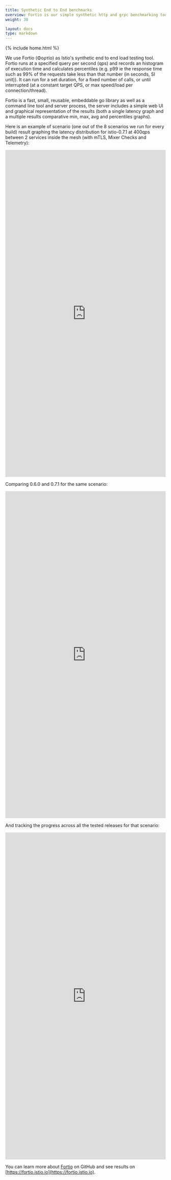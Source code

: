 ```yaml
---
title: Synthetic End to End benchmarks
overview: Fortio is our simple synthetic http and grpc benchmarking tool.
weight: 30

layout: docs
type: markdown
---
```

{% include home.html %}

We use Fortio (Φορτίο) as Istio's synthetic end to end load testing tool. Fortio runs at a specified query per second (qps) and records an histogram of execution time and calculates percentiles (e.g. p99 ie the response time such as 99% of the requests take less than that number (in seconds, SI unit)). It can run for a set duration, for a fixed number of calls, or until interrupted (at a constant target QPS, or max speed/load per connection/thread).

Fortio is a fast, small, reusable, embeddable go library as well as a command line tool and server process, the server includes a simple web UI and graphical representation of the results (both a single latency graph and a multiple results comparative min, max, avg and percentiles graphs).

Here is an example of scenario (one out of the 8 scenarios we run for every build) result graphing the latency distribution for istio-0.7.1 at 400qps between 2 services inside the mesh (with mTLS, Mixer Checks and Telemetry):

<iframe src="https://fortio.istio.io/?sel=qps_400-s1_to_s2-0.7.1-2018-04-05-22-06" width="100%" height="1024" scrolling="no" frameborder="0"></iframe>

Comparing 0.6.0 and 0.7.1 for the same scenario:

<iframe src="https://fortio.istio.io/?sel=qps_400-s1_to_s2-0.7.1-2018-04-05-22-06&sel=qps_400-s1_to_s2-0.6.0-2018-04-05-22-33" width="100%" height="1024" scrolling="no" frameborder="0"></iframe>

And tracking the progress across all the tested releases for that scenario:

<iframe src="https://fortio.istio.io/?s=qps_400-s1_to_s2" width="100%" height="1024" scrolling="no" frameborder="0"></iframe>

You can learn more about [Fortio](https://github.com/istio/fortio/blob/master/README.md#fortio) on GitHub and see results on [https://fortio.istio.io](https://fortio.istio.io).
